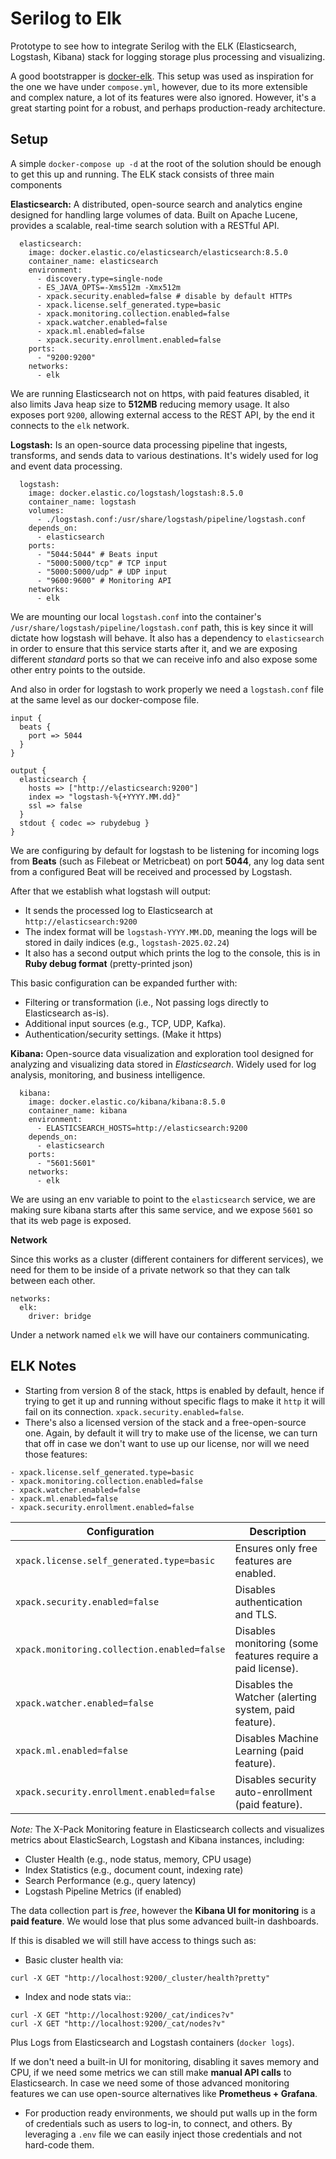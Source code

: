 # Serilog to Elk

Prototype to see how to integrate Serilog with the ELK (Elasticsearch, Logstash, Kibana)
stack for logging storage plus processing and visualizing.

A good bootstrapper is [docker-elk](https://github.com/deviantony/docker-elk). This 
setup was used as inspiration for the one we have under `compose.yml`, however, due 
to its more extensible and complex nature, a lot of its features were also ignored. 
However, it's a great starting point for a robust, and perhaps production-ready 
architecture.

## Setup

A simple `docker-compose up -d` at the root of the solution should be enough to 
get this up and running. The ELK stack consists of three main components

**Elasticsearch:** A distributed, open-source search and analytics engine designed 
for handling large volumes of data. Built on Apache Lucene, provides a scalable, 
real-time search solution with a RESTful API.
```
  elasticsearch:
    image: docker.elastic.co/elasticsearch/elasticsearch:8.5.0
    container_name: elasticsearch
    environment:
      - discovery.type=single-node
      - ES_JAVA_OPTS=-Xms512m -Xmx512m
      - xpack.security.enabled=false # disable by default HTTPs
      - xpack.license.self_generated.type=basic
      - xpack.monitoring.collection.enabled=false
      - xpack.watcher.enabled=false
      - xpack.ml.enabled=false
      - xpack.security.enrollment.enabled=false
    ports:
      - "9200:9200"
    networks:
      - elk
```
We are running Elasticsearch not on https, with paid features disabled, it also 
limits Java heap size to **512MB** reducing memory usage. It also exposes port 
`9200`, allowing external access to the REST API, by the end it connects to the `elk` 
network.

**Logstash:** Is an open-source data processing pipeline that ingests, transforms, 
and sends data to various destinations. It's widely used for log and event data 
processing.
```
  logstash:
    image: docker.elastic.co/logstash/logstash:8.5.0
    container_name: logstash
    volumes:
      - ./logstash.conf:/usr/share/logstash/pipeline/logstash.conf
    depends_on:
      - elasticsearch
    ports:
      - "5044:5044" # Beats input
      - "5000:5000/tcp" # TCP input
      - "5000:5000/udp" # UDP input
      - "9600:9600" # Monitoring API
    networks:
      - elk
```
We are mounting our local `logstash.conf` into the container's `/usr/share/logstash/pipeline/logstash.conf` 
path, this is key since it will dictate how logstash will behave. It also has a 
dependency to `elasticsearch` in order to ensure that this service starts after it, 
and we are exposing different _standard_ ports so that we can receive info and also 
expose some other entry points to the outside.

And also in order for logstash to work properly we need a `logstash.conf` file at
the same level as our docker-compose file.
```
input {
  beats {
    port => 5044
  }
}

output {
  elasticsearch {
    hosts => ["http://elasticsearch:9200"]
    index => "logstash-%{+YYYY.MM.dd}"
    ssl => false
  }
  stdout { codec => rubydebug }
}

```

We are configuring by default for logstash to be listening for incoming logs
from **Beats** (such as Filebeat or Metricbeat) on port **5044**, any log data
sent from a configured Beat will be received and processed by Logstash.

After that we establish what logstash will output:

- It sends the processed log to Elasticsearch at `http://elasticsearch:9200`
- The index format will be `logstash-YYYY.MM.DD`, meaning the logs will be stored
  in daily indices (e.g., `logstash-2025.02.24`)
- It also has a second output which prints the log to the console, this is in
  **Ruby debug format** (pretty-printed json)

This basic configuration can be expanded further with:

- Filtering or transformation (i.e., Not passing logs directly to Elasticsearch as-is).
- Additional input sources (e.g., TCP, UDP, Kafka).
- Authentication/security settings. (Make it https)

**Kibana:** Open-source data visualization and exploration tool designed for analyzing 
and visualizing data stored in _Elasticsearch_. Widely used for log analysis, monitoring, 
and business intelligence.
```
  kibana:
    image: docker.elastic.co/kibana/kibana:8.5.0
    container_name: kibana
    environment:
      - ELASTICSEARCH_HOSTS=http://elasticsearch:9200
    depends_on:
      - elasticsearch
    ports:
      - "5601:5601"
    networks:
      - elk
```
We are using an env variable to point to the `elasticsearch` service, we are making 
sure kibana starts after this same service, and we expose `5601` so that its 
web page is exposed.

**Network**

Since this works as a cluster (different containers for different services), we 
need for them to be inside of a private network so that they can talk between each 
other.
```
networks:
  elk:
    driver: bridge
```
Under a network named `elk` we will have our containers communicating.

## ELK Notes

- Starting from version 8 of the stack, https is enabled by default, hence if trying 
to get it up and running without specific flags to make it `http` it will fail on 
its connection. `xpack.security.enabled=false`.
- There's also a licensed version of the stack and a free-open-source one. Again, 
by default it will try to make use of the license, we can turn that off 
in case we don't want to use up our license, nor will we need those features:

```
- xpack.license.self_generated.type=basic
- xpack.monitoring.collection.enabled=false
- xpack.watcher.enabled=false
- xpack.ml.enabled=false
- xpack.security.enrollment.enabled=false
```
| Configuration                                      | Description                                                                 |
|-----------------------------------------------------|-----------------------------------------------------------------------------|
| `xpack.license.self_generated.type=basic`           | Ensures only free features are enabled.                                     |
| `xpack.security.enabled=false`                      | Disables authentication and TLS.                                            |
| `xpack.monitoring.collection.enabled=false`         | Disables monitoring (some features require a paid license).                 |
| `xpack.watcher.enabled=false`                       | Disables the Watcher (alerting system, paid feature).                       |
| `xpack.ml.enabled=false`                            | Disables Machine Learning (paid feature).                                   |
| `xpack.security.enrollment.enabled=false`           | Disables security auto-enrollment (paid feature).                           |

_Note:_ The X-Pack Monitoring feature in Elasticsearch collects and visualizes 
metrics about ElasticSearch, Logstash and Kibana instances, including:

- Cluster Health (e.g., node status, memory, CPU usage)
- Index Statistics (e.g., document count, indexing rate)
- Search Performance (e.g., query latency)
- Logstash Pipeline Metrics (if enabled)

The data collection part is _free_, however the **Kibana UI for monitoring** is 
a **paid feature**. We would lose that plus some advanced built-in dashboards.

If this is disabled we will still have access to things such as:

- Basic cluster health via:

```
curl -X GET "http://localhost:9200/_cluster/health?pretty"
```

- Index and node stats via::

```
curl -X GET "http://localhost:9200/_cat/indices?v"
curl -X GET "http://localhost:9200/_cat/nodes?v"
```

Plus Logs from Elasticsearch and Logstash containers (`docker logs`).

If we don't need a built-in UI for monitoring, disabling it saves memory and CPU, 
if we need some metrics we can still make **manual API calls** to Elasticsearch. 
In case we need some of those advanced monitoring features we can use open-source 
alternatives like **Prometheus + Grafana**.

- For production ready environments, we should put walls up in the form of 
credentials such as users to log-in, to connect, and others. By leveraging a 
`.env` file we can easily inject those credentials and not hard-code them.